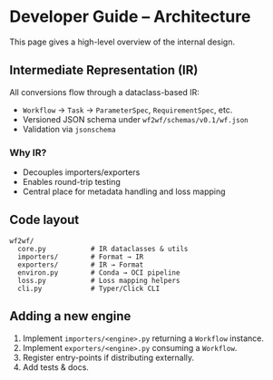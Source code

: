 # Developer Guide – Architecture

This page gives a high-level overview of the internal design.

## Intermediate Representation (IR)
All conversions flow through a dataclass-based IR:
* `Workflow` → `Task` → `ParameterSpec`, `RequirementSpec`, etc.
* Versioned JSON schema under `wf2wf/schemas/v0.1/wf.json`
* Validation via `jsonschema`

### Why IR?
* Decouples importers/exporters
* Enables round-trip testing
* Central place for metadata handling and loss mapping

## Code layout
```text
wf2wf/
  core.py           # IR dataclasses & utils
  importers/        # Format → IR
  exporters/        # IR → Format
  environ.py        # Conda → OCI pipeline
  loss.py           # Loss mapping helpers
  cli.py            # Typer/Click CLI
```

## Adding a new engine
1. Implement `importers/<engine>.py` returning a `Workflow` instance.
2. Implement `exporters/<engine>.py` consuming a `Workflow`.
3. Register entry-points if distributing externally.
4. Add tests & docs.
